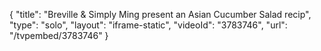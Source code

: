 {
    "title": "Breville & Simply Ming present an Asian Cucumber Salad recip",
    "type": "solo",
    "layout": "iframe-static",
    "videoId": "3783746",
    "url": "\/tvpembed\/3783746"
}